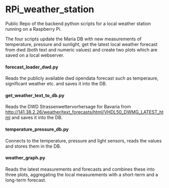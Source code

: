 # RPi_weather_station
Public Repo of the backend python scripts for a local weather station running on a Raspberry Pi.

The four scripts update the Maria DB with new measurements of temperature, pressure and sunlight, get the latest local weather forecast from dwd (both text and numeric values) and create two plots which are saved on a local webserver.

#### forecast_loader_dwd.py
Reads the publicly available dwd opendata forecast such as temperaure, significant weather etc. and saves it into the DB.

#### get_weather_text_to_db.py
Reads the DWD Strassenwettervorhersage for Bavaria from http://141.38.2.26/weather/text_forecasts/html/VHDL50_DWMG_LATEST_html and saves it into the DB.

#### temperature_pressure_db.py
Connects to the temperature, pressure and light sensors, reads the values and stores them in the DB.

#### weather_graph.py
Reads the latest measurements and forecasts and combines these into three plots, aggregating the local measurements with a short-term and a long-term forecast.
